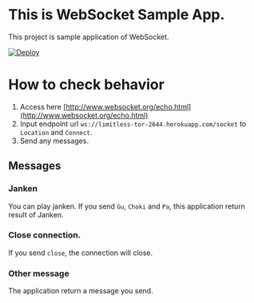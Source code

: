 This is WebSocket Sample App.
=================================

This project is sample application of WebSocket.

[![Deploy](https://www.herokucdn.com/deploy/button.png)](https://heroku.com/deploy?template=https://github.com/Kuchitama/socket-janken)


# How to check behavior

1. Access here [http://www.websocket.org/echo.html](http://www.websocket.org/echo.html)
2. Input endpoint url `ws://limitless-tor-2644.herokuapp.com/socket` to `Location` and `Connect`.
3. Send any messages.

## Messages

### Janken

You can play janken.
If you send `Gu`, `Choki` and `Pa`, this application return result of Janken.

### Close connection.

If you send `close`, the connection will close.

### Other message

The application return a message you send.
